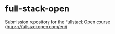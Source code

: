 # full-stack-open
Submission repository for the Fullstack Open course (https://fullstackopen.com/en/)
